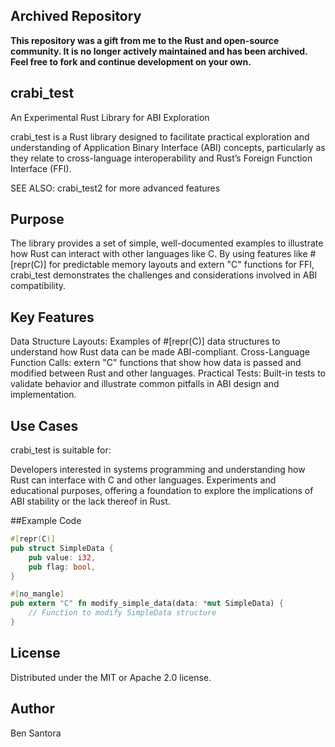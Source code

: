 ## Archived Repository

**This repository was a gift from me to the Rust and open-source community. It is no longer actively maintained and has been archived. Feel free to fork and continue development on your own.**

## crabi_test
An Experimental Rust Library for ABI Exploration

crabi_test is a Rust library designed to facilitate practical exploration and understanding of Application Binary Interface (ABI) concepts, particularly 
as they relate to cross-language interoperability and Rust’s Foreign Function Interface (FFI).

SEE ALSO: crabi_test2 for more advanced features

## Purpose
The library provides a set of simple, well-documented examples to illustrate how Rust can interact with other languages like C. By using features like #[repr(C)] for predictable memory layouts and extern "C" functions for FFI, crabi_test demonstrates the challenges and considerations involved in ABI compatibility.

## Key Features
Data Structure Layouts: Examples of #[repr(C)] data structures to understand how Rust data can be made ABI-compliant. Cross-Language Function Calls: extern "C" functions that show how data is passed and modified between Rust and other languages. Practical Tests: Built-in tests to validate behavior and illustrate common pitfalls in ABI design and implementation.

## Use Cases
crabi_test is suitable for:

Developers interested in systems programming and understanding how Rust can interface with C and other languages. Experiments and educational purposes, offering a foundation to explore the implications of ABI stability or the lack thereof in Rust.

##Example Code
```rust
#[repr(C)]
pub struct SimpleData {
    pub value: i32,
    pub flag: bool,
}

#[no_mangle]
pub extern "C" fn modify_simple_data(data: *mut SimpleData) {
    // Function to modify SimpleData structure
}
```
## License
Distributed under the MIT or Apache 2.0 license.

## Author
Ben Santora 
